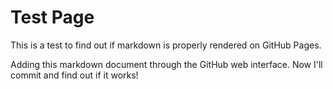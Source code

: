 # Test Page

This is a test to find out if markdown is properly rendered on GitHub Pages.

Adding this markdown document through the GitHub web interface. Now I'll commit and find out if it works!
